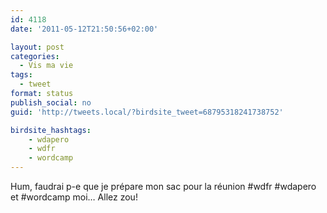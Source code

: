 ```yaml
---
id: 4118
date: '2011-05-12T21:50:56+02:00'

layout: post
categories:
  - Vis ma vie
tags:
  - tweet
format: status
publish_social: no
guid: 'http://tweets.local/?birdsite_tweet=68795318241738752'

birdsite_hashtags:
    - wdapero
    - wdfr
    - wordcamp
---
```


Hum, faudrai p-e que je prépare mon sac pour la réunion #wdfr #wdapero et #wordcamp moi… Allez zou!